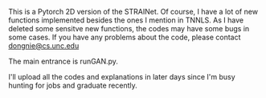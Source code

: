 This is a Pytorch 2D version of the STRAINet. Of course, I have a lot of new functions implemented besides the ones I mention in TNNLS.
As I have deleted some sensitve new functions, the codes may have some bugs in some cases. If you have any problems about the code, please contact dongnie@cs.unc.edu

The main entrance is runGAN.py.

I'll upload all the codes and explanations in later days since I'm busy hunting for jobs and graduate recently.

